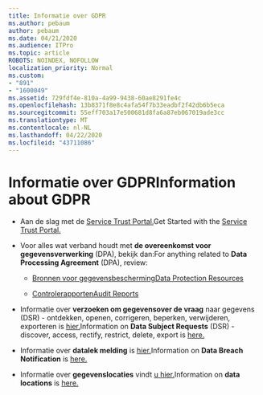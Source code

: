```yaml
---
title: Informatie over GDPR
ms.author: pebaum
author: pebaum
ms.date: 04/21/2020
ms.audience: ITPro
ms.topic: article
ROBOTS: NOINDEX, NOFOLLOW
localization_priority: Normal
ms.custom:
- "891"
- "1600049"
ms.assetid: 729fdf4e-810a-4a99-9438-60ae8291fe4c
ms.openlocfilehash: 13b8371f8e8c4afa54f7b33eadbf2f42db6b5eca
ms.sourcegitcommit: 55eff703a17e500681d8fa6a87eb067019ade3cc
ms.translationtype: MT
ms.contentlocale: nl-NL
ms.lasthandoff: 04/22/2020
ms.locfileid: "43711086"
---
```

# <a name="information-about-gdpr"></a><span data-ttu-id="6fb2d-102">Informatie over GDPR</span><span class="sxs-lookup"><span data-stu-id="6fb2d-102">Information about GDPR</span></span>

- <span data-ttu-id="6fb2d-103">Aan de slag met de [Service Trust Portal.](https://servicetrust.microsoft.com/ViewPage/GDPRGetStarted)</span><span class="sxs-lookup"><span data-stu-id="6fb2d-103">Get Started with the [Service Trust Portal.](https://servicetrust.microsoft.com/ViewPage/GDPRGetStarted)</span></span>

- <span data-ttu-id="6fb2d-104">Voor alles wat verband houdt met **de overeenkomst voor gegevensverwerking** (DPA), bekijk dan:</span><span class="sxs-lookup"><span data-stu-id="6fb2d-104">For anything related to **Data Processing Agreement** (DPA), review:</span></span>

  - [<span data-ttu-id="6fb2d-105">Bronnen voor gegevensbescherming</span><span class="sxs-lookup"><span data-stu-id="6fb2d-105">Data Protection Resources</span></span>](https://servicetrust.microsoft.com/ViewPage/TrustDocuments)

  - [<span data-ttu-id="6fb2d-106">Controlerapporten</span><span class="sxs-lookup"><span data-stu-id="6fb2d-106">Audit Reports</span></span>](https://servicetrust.microsoft.com/ViewPage/MSComplianceGuide)

- <span data-ttu-id="6fb2d-107">Informatie over **verzoeken om gegevensover de vraag** naar gegevens (DSR) - ontdekken, openen, corrigeren, beperken, verwijderen, exporteren is [hier.](https://docs.microsoft.com/microsoft-365/compliance/gdpr-dsr-office365)</span><span class="sxs-lookup"><span data-stu-id="6fb2d-107">Information on **Data Subject Requests** (DSR) - discover, access, rectify, restrict, delete, export is [here.](https://docs.microsoft.com/microsoft-365/compliance/gdpr-dsr-office365)</span></span>

- <span data-ttu-id="6fb2d-108">Informatie over **datalek melding** is [hier.](https://servicetrust.microsoft.com/ViewPage/GDPRBreach)</span><span class="sxs-lookup"><span data-stu-id="6fb2d-108">Information on **Data Breach Notification** is [here.](https://servicetrust.microsoft.com/ViewPage/GDPRBreach)</span></span>

- <span data-ttu-id="6fb2d-109">Informatie over **gegevenslocaties** vindt [u hier.](https://products.office.com/where-is-your-data-located?ms.officeurl=datamaps&amp;geo=All#All)</span><span class="sxs-lookup"><span data-stu-id="6fb2d-109">Information on **data locations** is [here.](https://products.office.com/where-is-your-data-located?ms.officeurl=datamaps&amp;geo=All#All)</span></span>

